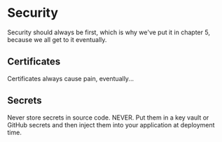 # Security

Security should always be first, which is why we've put it in chapter 5, because we all get to it eventually.

## Certificates

Certificates always cause pain, eventually...

## Secrets

Never store secrets in source code. NEVER. Put them in a key vault or GitHub secrets and then inject them into your application at deployment time.
